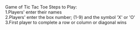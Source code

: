 Game of Tic Tac Toe
Steps to Play:  
  1.Players' enter their names  
  2.Players' enter the box number; (1-9) and the symbol 'X' or 'O'  
  3.First player to complete a row or column or diagonal wins    
